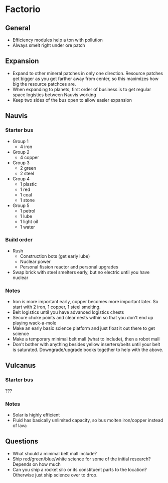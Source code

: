 # Factorio

## General

- Efficiency modules help a ton with pollution
- Always smelt right under ore patch


## Expansion

- Expand to other mineral patches in only one direction. Resource patches get bigger as you get farther away from center, so this maximizes how big the resource patchces are.
- When expanding to planets, first order of business is to get regular space logistics between Nauvis working
- Keep two sides of the bus open to allow easier expansion


## Nauvis

### Starter bus

- Group 1
    - 4 iron
- Group 2
    - 4 copper
- Group 3
    - 2 green
    - 2 steel
- Group 4
    - 1 plastic
    - 1 red
    - 1 coal
    - 1 stone
- Group 5
    - 1 petrol
    - 1 lube
    - 1 light oil
    - 1 water


### Build order

- Rush
    - Construction bots (get early lube)
    - Nuclear power
    - Personal fission reactor and personal upgrades
- Swap brick with steel smelters early, but no electric until you have nuclear


### Notes

- Iron is more important early, copper becomes more important later. So start with 2 iron, 1 copper, 1 steel smelting.
- Belt logistics until you have advanced logistics chests
- Secure choke points and clear nests within so that you don't end up playing wack-a-mole
- Make an early basic science platform and just float it out there to get science
- Make a temporary minimal belt mall (what to include), then a robot mall
- Don't bother with anything besides yellow inserters/belts until your belt is saturated. Downgrade/upgrade books together to help with the above.


## Vulcanus

### Starter bus

???


### Notes

- Solar is highly efficient
- Fluid has basically unlimited capacity, so bus molten iron/copper instead of lava


## Questions

- What should a minimal belt mall include?
- Ship red/green/blue/white science for some of the initial research? Depends on how much 
- Can you ship a rocket silo or its constituent parts to the location? Otherwise just ship science over to drop.
